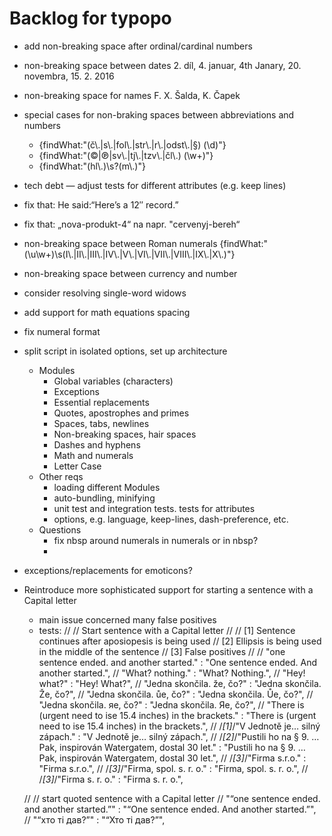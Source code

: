 # Backlog for typopo

* add non-breaking space after ordinal/cardinal numbers
* non-breaking space between dates 2. díl, 4. januar, 4th Janary, 20. novembra, 15. 2. 2016
* non-breaking space for names F. X. Šalda, K. Čapek
* special cases for non-braking spaces between abbreviations and numbers
	* {findWhat:"(č\\.|s\\.|fol\\.|str\\.|r\\.|odst\\.|§) (\\d)"}
	* {findWhat:"(©|℗|sv\\.|tj\\.|tzv\\.|čl\\.) (\\w+)"}
	* {findWhat:"(hl\\.)\\s?(m\\.)"}

* tech debt — adjust tests for different attributes (e.g. keep lines)

* fix that: He said:“Here’s a 12″ record.”
* fix that: „nova-produkt-4“ na napr. "cervenyj-bereh“

* non-breaking space between Roman numerals {findWhat:"(\\u\\w+)\\s(I\\.|II\\.|III\\.|IV\\.|V\\.|VI\\.|VII\\.|VIII\\.|IX\\.|X\\.)"}
* non-breaking space between currency and number

* consider resolving single-word widows

* add support for math equations spacing
* fix numeral format

* split script in isolated options, set up architecture
	* Modules
		* Global variables (characters)
		* Exceptions
		* Essential replacements
		* Quotes, apostrophes and primes
		* Spaces, tabs, newlines
		* Non-breaking spaces, hair spaces
		* Dashes and hyphens
		* Math and numerals
		* Letter Case
	* Other reqs
		* loading different Modules
		* auto-bundling, minifying
		* unit test and integration tests. tests for attributes
		* options, e.g. language, keep-lines, dash-preference, etc.
	* Questions
		* fix nbsp around numerals in numerals or in nbsp?
		*


* exceptions/replacements for emoticons?

* Reintroduce more sophisticated support for starting a sentence with a Capital letter
	* main issue concerned many false positives
	* tests:
	//
	// 		Start sentence with a Capital letter
	//
	// 		[1] Sentence continues after aposiopesis is being used
	// 		[2] Ellipsis is being used in the middle of the sentence
	// 		[3] False positives
	//
	// "one sentence ended. and another started." : "One sentence ended. And another started.",
	// "What? nothing." : "What? Nothing.",
	// "Hey! what?" : "Hey! What?",
	// "Jedna skončila. že, čo?" : "Jedna skončila. Že, čo?",
	// "Jedna skončila. ůe, čo?" : "Jedna skončila. Ůe, čo?",
	// "Jedna skončila. яe, čo?" : "Jedna skončila. Яe, čo?",
	// "There is (urgent need to ise 15.4 inches) in the brackets." : "There is (urgent need to ise 15.4 inches) in the brackets.",
	// /*[1]*/"V Jednotě je… silný zápach." : "V Jednotě je… silný zápach.",
	// /*[2]*/"Pustili ho na § 9. … Pak, inspirován Watergatem, dostal 30 let." : "Pustili ho na § 9. … Pak, inspirován Watergatem, dostal 30 let.",
	// /*[3]*/"Firma s.r.o." : "Firma s.r.o.",
	// /*[3]*/"Firma, spol. s. r. o." : "Firma, spol. s. r. o.",
	// /*[3]*/"Firma s. r. o." : "Firma s. r. o.",

	// // start quoted sentence with a Capital letter
	// "“one sentence ended. and another started.”" : "“One sentence ended. And another started.”",
	// "“хто ті дав?”" : "“Хто ті дав?”",
